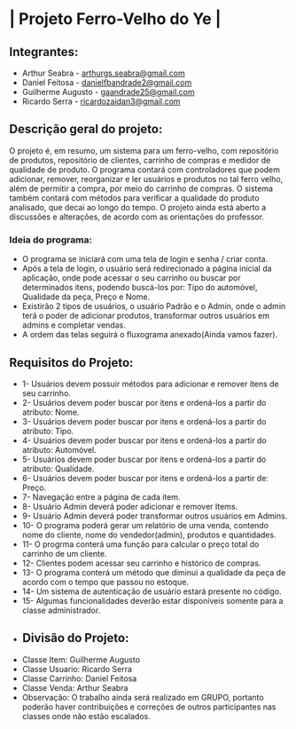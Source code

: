 # | Projeto Ferro-Velho do Ye |
## Integrantes:
* Arthur Seabra - arthurgs.seabra@gmail.com
* Daniel Feitosa - danielfbandrade2@gmail.com
* Guilherme Augusto - gaandrade25@gmail.com
* Ricardo Serra - ricardozaidan3@gmail.com
## Descrição geral do projeto:
O projeto é, em resumo, um sistema para um ferro-velho, com repositório de produtos, repositório de clientes, carrinho de compras e medidor de qualidade de produto.
O programa contará com controladores que podem adicionar, remover, reorganizar e ler usuários e produtos no tal ferro velho, além de permitir a compra, por meio do carrinho de compras. O sistema também contará com métodos para verificar a qualidade do produto analisado, que decai ao longo do tempo.
O projeto ainda está aberto a discussões e alterações, de acordo com as orientações do professor.
### Ideia do programa:
* O programa se iniciará com uma tela de login e senha / criar conta.  
* Após a tela de login, o usuário será redirecionado a página inicial da aplicação, onde pode acessar o seu carrinho ou buscar por determinados itens, podendo buscá-los por: Tipo do automóvel, Qualidade da peça, Preço e Nome.
* Existirão 2 tipos de usuários, o usuário Padrão e o Admin, onde o admin terá o poder de adicionar produtos, transformar outros usuários em admins e completar vendas.
* A ordem das telas seguirá o fluxograma anexado(Ainda vamos fazer).
## Requisitos do Projeto:
* 1- Usuários devem possuir métodos para adicionar e remover itens de seu carrinho.
* 2- Usuários devem poder buscar por itens e ordená-los a partir do atributo: Nome.
* 3- Usuários devem poder buscar por itens e ordená-los a partir do atributo: Tipo.
* 4- Usuários devem poder buscar por itens e ordená-los a partir do atributo: Automóvel.
* 5- Usuários devem poder buscar por itens e ordená-los a partir do atributo: Qualidade.
* 6- Usuários devem poder buscar por itens e ordená-los a partir de: Preço.
* 7- Navegação entre a página de cada item.
* 8- Usuário Admin deverá poder adicionar e remover Items.
* 9- Usuário Admin deverá poder transformar outros usuários em Admins.
* 10- O programa poderá gerar um relatório de uma venda, contendo nome do cliente, nome do vendedor(admin), produtos e quantidades.
* 11- O progrma conterá uma função para calcular o preço total do carrinho de um cliente.
* 12- Clientes podem acessar seu carrinho e histórico de compras.
* 13- O programa conterá um método que diminui a qualidade da peça de acordo com o tempo que passou no estoque.
* 14- Um sistema de autenticação de usuário estará presente no código.
* 15- Algumas funcionalidades deverão estar disponíveis somente para a classe administrador.
* ## Divisão do Projeto:
* Classe Item: Guilherme Augusto
* Classe Usuario: Ricardo Serra
* Classe Carrinho: Daniel Feitosa
* Classe Venda: Arthur Seabra
* Observação: O trabalho ainda será realizado em GRUPO, portanto poderão haver contribuições e correções de outros participantes nas classes onde não estão escalados.
